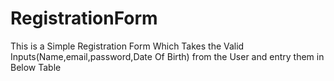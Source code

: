 # RegistrationForm
This is a Simple Registration Form
Which Takes the Valid Inputs(Name,email,password,Date Of Birth) from the User and entry them in Below Table
